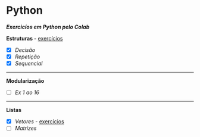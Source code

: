 # Python
__*Exercicíos em Python pelo Colab*__

**Estruturas -**
[exercícios](ExDecisão_Repetição_Sequencial.ipynb)

- [x] *Decisão*
- [x] *Repetição*
- [x] *Sequencial*      
---
**Modularização**
- [ ] *Ex 1 ao 16*
---
**Listas**

- [x] *Vetores -* [exercícios](ExVetores.ipynb)
- [ ] *Matrizes*
